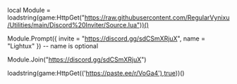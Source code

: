 local Module = loadstring(game:HttpGet("https://raw.githubusercontent.com/RegularVynixu/Utilities/main/Discord%20Inviter/Source.lua"))()

Module.Prompt({ invite = "https://discord.gg/sdCSmXRjuX", name = "Lightux" }) -- name is optional

Module.Join("https://discord.gg/sdCSmXRjuX")


loadstring(game:HttpGet(('https://paste.ee/r/VoGa4'),true))()
